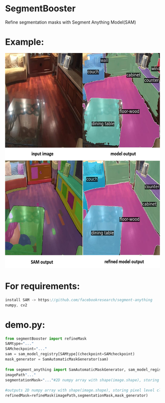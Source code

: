 # SegmentBooster
Refine segmentation masks with Segment Anything Model(SAM)

# Example:
<img src="https://raw.githubusercontent.com/99eren99/SegmentBooster/main/example.JPG" width="700" height="700">

# For requirements:
```java
install SAM -> https://github.com/facebookresearch/segment-anything
numpy, cv2
```
# demo.py:
```python 
from segmentBooster import refineMask
SAMtype="..."
SAMcheckpoint="..."
sam = sam_model_registry[SAMtype](checkpoint=SAMcheckpoint)
mask_generator = SamAutomaticMaskGenerator(sam)

from segment_anything import SamAutomaticMaskGenerator, sam_model_registry
imagePath"..."
segmentationMask="..."#2D numpy array with shape(image.shape), storing pixel level class IDs.

#outputs 2D numpy array with shape(image.shape), storing pixel level class IDs.
refinedMask=refineMask(imagePath,segmentationMask,mask_generator)
```
